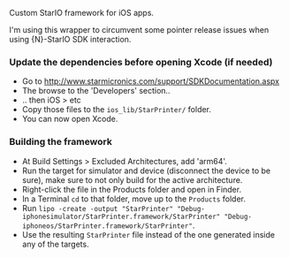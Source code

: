 Custom StarIO framework for iOS apps.

I'm using this wrapper to circumvent some pointer release issues when using {N}-StarIO SDK interaction.

### Update the dependencies before opening Xcode (if needed)
- Go to http://www.starmicronics.com/support/SDKDocumentation.aspx
- The browse to the 'Developers' section..
- .. then iOS > etc
- Copy those files to the `ios_lib/StarPrinter/` folder.
- You can now open Xcode.

### Building the framework
- At Build Settings > Excluded Architectures, add 'arm64'.
- Run the target for simulator and device (disconnect the device to be sure), make sure to not only build for the active architecture.
- Right-click the file in the Products folder and open in Finder.
- In a Terminal `cd` to that folder, move up to the `Products` folder.
- Run `lipo -create -output "StarPrinter" "Debug-iphonesimulator/StarPrinter.framework/StarPrinter" "Debug-iphoneos/StarPrinter.framework/StarPrinter"`.
- Use the resulting `StarPrinter` file instead of the one generated inside any of the targets.
